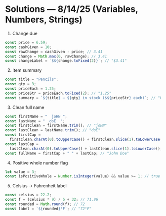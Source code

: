 # Solutions — 8/14/25 (Variables, Numbers, Strings)

1. Change due

```js
const price = 6.59;
const cashGiven = 10;
const rawChange = cashGiven - price; // 3.41
const change = Math.max(0, rawChange); // 3.41
const changeLabel = `$${change.toFixed(2)}`; // "$3.41"
```

2. Item summary

```js
const title = "Pencils";
const qty = 3;
const priceEach = 1.25;
const priceStr = priceEach.toFixed(2); // "1.25"
const summary = `${title} — ${qty} in stock ($${priceStr} each)`; // "Pencils — 3 in stock ($1.25 each)"
```

3. Clean full name

```js
const firstName = "  joHN ";
const lastName = "  doE  ";
const firstClean = firstName.trim(); // "joHN"
const lastClean = lastName.trim(); // "doE"
const firstCap =
  firstClean.charAt(0).toUpperCase() + firstClean.slice(1).toLowerCase(); // "John"
const lastCap =
  lastClean.charAt(0).toUpperCase() + lastClean.slice(1).toLowerCase(); // "Doe"
const fullName = firstCap + " " + lastCap; // "John Doe"
```

4. Positive whole number flag

```js
let value = 3;
const isPositiveWhole = Number.isInteger(value) && value >= 1; // true
```

5. Celsius → Fahrenheit label

```js
const celsius = 22.2;
const f = (celsius * 9) / 5 + 32; // 71.96
const rounded = Math.round(f); // 72
const label = `${rounded}°F`; // "72°F"
```
